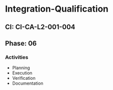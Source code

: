 # Integration-Qualification

## CI: CI-CA-L2-001-004
## Phase: 06

### Activities
- Planning
- Execution
- Verification
- Documentation
